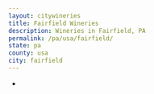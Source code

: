 ```yaml
---
layout: citywineries
title: Fairfield Wineries
description: Wineries in Fairfield, PA
permalink: /pa/usa/fairfield/
state: pa
county: usa
city: fairfield
---
```

-
